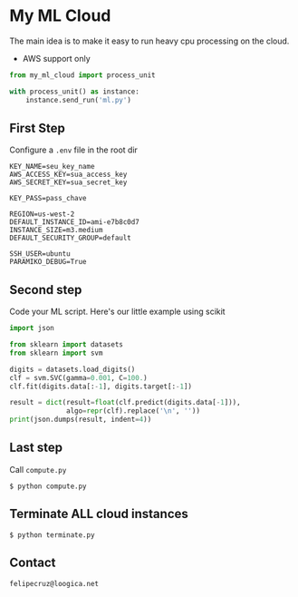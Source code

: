 # My ML Cloud

The main idea is to make it easy to run heavy cpu processing on the cloud. 

* AWS support only

```python
from my_ml_cloud import process_unit

with process_unit() as instance:
    instance.send_run('ml.py')
```

## First Step

Configure a `.env` file in the root dir

```
KEY_NAME=seu_key_name
AWS_ACCESS_KEY=sua_access_key
AWS_SECRET_KEY=sua_secret_key

KEY_PASS=pass_chave

REGION=us-west-2
DEFAULT_INSTANCE_ID=ami-e7b8c0d7
INSTANCE_SIZE=m3.medium
DEFAULT_SECURITY_GROUP=default

SSH_USER=ubuntu
PARAMIKO_DEBUG=True
```

## Second step

Code your ML script. Here's our little example using scikit

```python
import json

from sklearn import datasets
from sklearn import svm

digits = datasets.load_digits()
clf = svm.SVC(gamma=0.001, C=100.)
clf.fit(digits.data[:-1], digits.target[:-1])

result = dict(result=float(clf.predict(digits.data[-1])),
              algo=repr(clf).replace('\n', ''))
print(json.dumps(result, indent=4))
```

## Last step

Call `compute.py`

```
$ python compute.py
```

## Terminate ALL cloud instances

```
$ python terminate.py
```

## Contact

`felipecruz@loogica.net`
